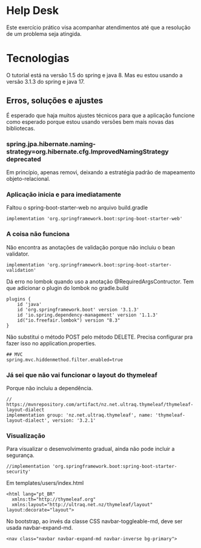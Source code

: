 # Help Desk
Este exercício prático visa acompanhar atendimentos até que a resolução de um problema seja atingida.

# Tecnologias
O tutorial está na versão 1.5 do spring e java 8. Mas eu estou usando a versão 3.1.3 do spring e java 17.

## Erros, soluções e ajustes

É esperado que haja muitos ajustes técnicos para que a aplicação funcione como esperado porque estou usando versões bem mais novas das bibliotecas.

### spring.jpa.hibernate.naming-strategy=org.hibernate.cfg.ImprovedNamingStrategy deprecated

Em princípio, apenas removi, deixando a estratégia padrão de mapeamento objeto-relacional.

### Aplicação inicia e para imediatamente

Faltou o spring-boot-starter-web no arquivo build.gradle

	implementation 'org.springframework.boot:spring-boot-starter-web'

### A coisa não funciona
Não encontra as anotações de validação porque não incluiu o bean validator.

    implementation 'org.springframework.boot:spring-boot-starter-validation'

Dá erro no lombok quando uso a anotação @RequiredArgsContructor. Tem que adicionar o plugin do lombok no gradle.build

    plugins {
        id 'java'
        id 'org.springframework.boot' version '3.1.3'
        id 'io.spring.dependency-management' version '1.1.3'
        id("io.freefair.lombok") version "8.3"
    }

Não substitui o método POST pelo método DELETE. Precisa configurar pra fazer isso no application.properties.

    ## MVC
    spring.mvc.hiddenmethod.filter.enabled=true

### Já sei que não vai funcionar o layout do thymeleaf
Porque não incluiu a dependência.

	// https://mvnrepository.com/artifact/nz.net.ultraq.thymeleaf/thymeleaf-layout-dialect
	implementation group: 'nz.net.ultraq.thymeleaf', name: 'thymeleaf-layout-dialect', version: '3.2.1'

### Visualização

Para visualizar o desenvolvimento gradual, ainda não pode incluir a segurança.

	//implementation 'org.springframework.boot:spring-boot-starter-security'
Em templates/users/index.html

    <html lang="pt_BR"
      xmlns:th="http://thymeleaf.org"
      xmlns:layout="http://ultraq.net.nz/thymeleaf/layout"
    layout:decorate="layout">

No bootstrap, ao invés da classe CSS navbar-toggleable-md, deve ser usada navbar-expand-md.

    <nav class="navbar navbar-expand-md navbar-inverse bg-primary">

